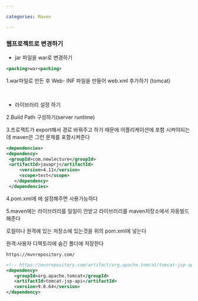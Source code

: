 ```yaml
---

categories: Maven

---
```


### 웹프로젝트로 변경하기

- jar 파일을 war로 변경하기
```xml
<packing>war<packing>
```
1.war파일로 만든 후 Web- INF 파일을 만들어 web.xml 추가하기 (tomcat)

&nbsp;
- 라이브러리 설정 하기 

2.Build Path 구성하기(server runtime)

3.프로젝트가 export해서 경로 바꿔주고 하기 때문에 어플리케이션에 포함 시켜야되는데 maven은 그런 문제를 포함시켜준다

 ```xml
<dependencies>
<dependency>
  <groupId>com.newlecture</groupId>
  <artifactId>javaprj</artifactId>
      <version>4.11</version>
      <scope>test</scope>
    </dependency>
  </dependencies>


 ```

 4.pom.xml에 <dependencies>에 설정해주면 사용가능하다

5.maven에는 라이브러리를 일일이 안받고 라이브러리를 maven저장소에서 자동빌드 해준다 
 
로컬이나 원격에 있는 저장소에 있는것을 위의 pom.xml에 
넣는다 

원격:사용자 디렉토리에 숨긴 폴더에 저장한다

 ```
https://mvnrepository.com/
```

 ```xml
<!-- https://mvnrepository.com/artifact/org.apache.tomcat/tomcat-jsp-api -->
<dependency>
    <groupId>org.apache.tomcat</groupId>
    <artifactId>tomcat-jsp-api</artifactId>
    <version>9.0.64</version>
</dependency>

 ```
